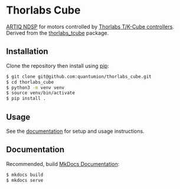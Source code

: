 # Thorlabs Cube
[ARTIQ NDSP](https://m-labs.hk/artiq/manual/developing_a_ndsp.html) for motors controlled by [Thorlabs T/K-Cube controllers](https://www.thorlabs.com/navigation.cfm?guide_id=6).
Derived from the [thorlabs_tcube](https://github.com/m-labs/thorlabs_tcube) package.

## Installation
Clone the repository then install using [pip](https://pip.pypa.io/en/stable/installation/):
```sh
$ git clone git@github.com:quantumion/thorlabs_cube.git
$ cd thorlabs_cube
$ python3 -m venv venv
$ source venv/bin/activate
$ pip install .
```

## Usage
See the [documentation](/docs) for setup and usage instructions.

## Documentation
Recommended, build [MkDocs Documentation](https://www.mkdocs.org/):
```sh
$ mkdocs build
$ mkdocs serve
```
